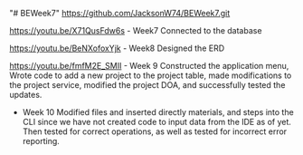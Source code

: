 "# BEWeek7" 
https://github.com/JacksonW74/BEWeek7.git

https://youtu.be/X71QusFdw6s - Week7 Connected to the database

https://youtu.be/BeNXofoxYjk - Week8 Designed the ERD

https://youtu.be/fmfM2E_SMII - Week 9 Constructed the application menu, Wrote code to add a new project to the project table, made modifications to the project service, modified the project DOA, and successfully tested the updates.

 - Week 10 Modified files and inserted directly materials, and steps into the CLI since we have not created code to input data from the IDE as of yet. Then tested for correct operations, as well as tested for incorrect error reporting.